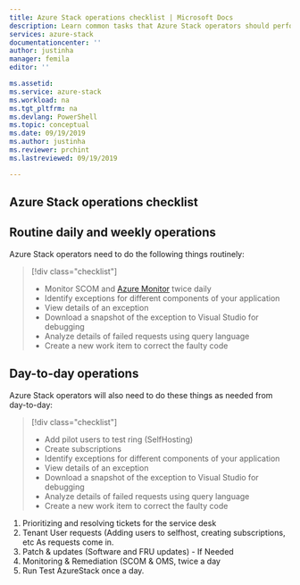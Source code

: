 ```yaml
---
title: Azure Stack operations checklist | Microsoft Docs
description: Learn common tasks that Azure Stack operators should perform and how often to do them.
services: azure-stack
documentationcenter: ''
author: justinha
manager: femila
editor: ''

ms.assetid:  
ms.service: azure-stack
ms.workload: na
ms.tgt_pltfrm: na
ms.devlang: PowerShell
ms.topic: conceptual
ms.date: 09/19/2019
ms.author: justinha
ms.reviewer: prchint
ms.lastreviewed: 09/19/2019

---
```


## Azure Stack operations checklist

## Routine daily and weekly operations


Azure Stack operators need to do the following things routinely:

> [!div class="checklist"]
> * Monitor SCOM and [Azure Monitor](https://docs.microsoft.com/azure/azure-monitor/overview) twice daily
> * Identify exceptions for different components of your application
> * View details of an exception
> * Download a snapshot of the exception to Visual Studio for debugging
> * Analyze details of failed requests using query language
> * Create a new work item to correct the faulty code



## Day-to-day operations

Azure Stack operators will also need to do these things as needed from day-to-day:

> [!div class="checklist"]
> * Add pilot users to test ring (SelfHosting)
> * Create subscriptions
> * Identify exceptions for different components of your application
> * View details of an exception
> * Download a snapshot of the exception to Visual Studio for debugging
> * Analyze details of failed requests using query language
> * Create a new work item to correct the faulty code


1.	Prioritizing and resolving tickets for the service desk 
1.	Tenant User requests (Adding users to selfhost, creating subscriptions, etc As requests come in.
2.	Patch & updates (Software and FRU updates) - If Needed
3.	Monitoring & Remediation (SCOM & OMS, twice a day
4.	Run Test AzureStack once a day. 
